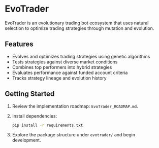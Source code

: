 # EvoTrader

EvoTrader is an evolutionary trading bot ecosystem that uses natural selection to optimize trading strategies through mutation and evolution.

## Features

- Evolves and optimizes trading strategies using genetic algorithms
- Tests strategies against diverse market conditions
- Combines top performers into hybrid strategies
- Evaluates performance against funded account criteria
- Tracks strategy lineage and evolution history

## Getting Started

1. Review the implementation roadmap: `EvoTrader_ROADMAP.md`.
2. Install dependencies:

   ```bash
   pip install -r requirements.txt
   ```

3. Explore the package structure under `evotrader/` and begin development.
